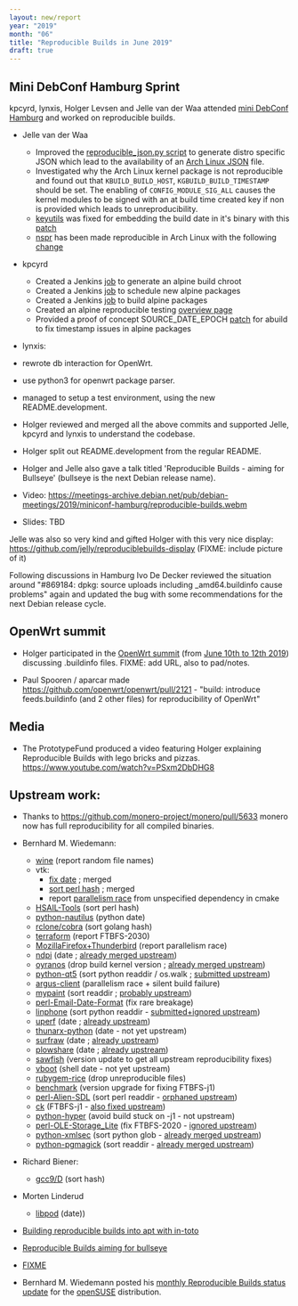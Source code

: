 ```yaml
---
layout: new/report
year: "2019"
month: "06"
title: "Reproducible Builds in June 2019"
draft: true
---
```


## Mini DebConf Hamburg Sprint

kpcyrd, lynxis, Holger Levsen and Jelle van der Waa attended [mini DebConf Hamburg](https://wiki.debian.org/DebianEvents/de/2019/MiniDebConfHamburg) and worked on reproducible builds.

* Jelle van der Waa
    * Improved the [reproducible_json.py script](https://salsa.debian.org/qa/jenkins.debian.net/commit/20a7b86ce0a26bd8f8718478c8e8a1612c0af87e) to generate distro specific JSON which lead to the availability of an [Arch Linux JSON](https://tests.reproducible-builds.org/archlinux/reproducible.json) file.
    * Investigated why the Arch Linux kernel package is not reproducible and found out that ```KBUILD_BUILD_HOST```, ```KGBUILD_BUILD_TIMESTAMP``` should be set. The enabling of ```CONFIG_MODULE_SIG_ALL``` causes the kernel modules to be signed with an at build time created key if non is provided which leads to unreproducibility.
    * [keyutils](https://www.archlinux.org/packages/core/x86_64/keyutils/) was fixed for embedding the build date in it's binary with this [patch](https://pkgbuild.com/~jelle/0001-Make-keyutils-reproducible.patch)
    * [nspr](https://www.archlinux.org/packages/core/x86_64/nspr/) has been made reproducible in Arch Linux with the following [change](https://git.archlinux.org/svntogit/packages.git/commit/trunk?h=packages/nspr&id=3696d15bba92ea14931f842b27654e318055e532)

* kpcyrd
    * Created a Jenkins [job](https://jenkins.debian.net/view/All/job/reproducible_setup_schroot_alpine_jenkins/) to generate an alpine build chroot
    * Created a Jenkins [job](https://jenkins.debian.net/view/All/job/reproducible_alpine_scheduler/) to schedule new alpine packages
    * Created a Jenkins [job](https://jenkins.debian.net/job/reproducible_builder_alpine_1/) to build alpine packages
    * Created an alpine reproducible testing [overview page](https://tests.reproducible-builds.org/alpine/alpine.html)
    * Provided a proof of concept SOURCE_DATE_EPOCH [patch](https://github.com/kpcyrd/abuild/commit/ea1c11811eaf0a98b5b8ab9c57574a9895d56454.patch) for abuild to fix timestamp issues in alpine packages

* lynxis:
 * rewrote db interaction for OpenWrt.
 * use python3 for openwrt package parser.
 * managed to setup a test environment, using the new README.development.

* Holger reviewed and merged all the above commits and supported Jelle, kpcyrd and lynxis to understand the codebase.
 * Holger split out README.development from the regular README.
* Holger and Jelle also gave a talk titled 'Reproducible Builds - aiming for Bullseye' (bullseye is the next Debian release name). 
 * Video: https://meetings-archive.debian.net/pub/debian-meetings/2019/miniconf-hamburg/reproducible-builds.webm
 * Slides: TBD

Jelle was also so very kind and gifted Holger with this very nice display: https://github.com/jelly/reproduciblebuilds-display (FIXME: include picture of it)

Following discussions in Hamburg Ivo De Decker reviewed the situation around "#869184: dpkg: source uploads including _amd64.buildinfo cause problems" again and updated the bug with some recommendations for the next Debian release cycle.


## OpenWrt summit

* Holger participated in the [OpenWrt summit](http://lists.infradead.org/pipermail/openwrt-adm/2019-March/001021.html) (from [June 10th to 12th 2019](http://lists.infradead.org/pipermail/openwrt-adm/2019-March/001012.html)) discussing .buildinfo files. FIXME: add URL, also to pad/notes.

* Paul Spooren / aparcar made https://github.com/openwrt/openwrt/pull/2121 - "build: introduce feeds.buildinfo (and 2 other files) for reproducibility of OpenWrt"


## Media

* The PrototypeFund produced a video featuring Holger explaining Reproducible Builds with lego bricks and pizzas. https://www.youtube.com/watch?v=PSxm2DbDHG8

## Upstream work:

* Thanks to https://github.com/monero-project/monero/pull/5633 monero now has full reproducibility for all compiled binaries.

* Bernhard M. Wiedemann:
    * [wine](https://bugzilla.opensuse.org/show_bug.cgi?id=1062303) (report random file names)
    * vtk:
        * [fix date](https://gitlab.kitware.com/vtk/vtk/merge_requests/5633) ; merged
        * [sort perl hash](https://gitlab.kitware.com/vtk/vtk/merge_requests/5634) ; merged
        * report [parallelism race](https://gitlab.kitware.com/vtk/vtk/issues/17619) from unspecified dependency in cmake
    * [HSAIL-Tools](https://github.com/HSAFoundation/HSAIL-Tools/pull/54) (sort perl hash)
    * [python-nautilus](https://github.com/GNOME/nautilus-python/pull/6) (python date)
    * [rclone/cobra](https://github.com/ncw/rclone/pull/3289) (sort golang hash)
    * [terraform](https://github.com/hashicorp/terraform/issues/21727) (report FTBFS-2030)
    * [MozillaFirefox+Thunderbird](https://bugzilla.opensuse.org/show_bug.cgi?id=1137970) (report parallelism race)
    * [ndpi](https://build.opensuse.org/request/show/707688) (date ; [already merged upstream](https://github.com/ntop/nDPI/pull/662))
    * [oyranos](https://build.opensuse.org/request/show/707785) (drop build kernel version ; [already merged upstream](https://github.com/oyranos-cms/oyranos/pull/52))
    * [python-qt5](https://build.opensuse.org/request/show/708180) (sort python readdir / os.walk ; [submitted upstream](https://www.riverbankcomputing.com/pipermail/pyqt/2019-June/041854.html))
    * [argus-client](https://build.opensuse.org/request/show/708470) (parallelism race + silent build failure)
    * [mypaint](https://build.opensuse.org/request/show/708828) (sort readdir ; [probably upstream](https://github.com/mypaint/libmypaint/pull/108))
    * [perl-Email-Date-Format](https://build.opensuse.org/request/show/708857) (fix rare breakage)
    * [linphone](https://build.opensuse.org/request/show/708862) (sort python readdir - [submitted+ignored upstream](https://github.com/BelledonneCommunications/linphone/pull/112))
    * [uperf](https://build.opensuse.org/request/show/708992) (date ; [already upstream](https://github.com/uperf/uperf/pull/13))
    * [thunarx-python](https://build.opensuse.org/request/show/708993) (date - not yet upstream)
    * [surfraw](https://build.opensuse.org/request/show/709175) (date ; [already upstream](https://gitlab.com/surfraw/Surfraw/merge_requests/2))
    * [plowshare](https://build.opensuse.org/request/show/709255) (date ; [already upstream](https://github.com/mcrapet/plowshare/pull/98))
    * [sawfish](https://build.opensuse.org/request/show/709295) (version update to get all upstream reproducibility fixes)
    * [vboot](https://build.opensuse.org/request/show/709449) (shell date - not yet upstream)
    * [rubygem-rice](https://build.opensuse.org/request/show/709984) (drop unreproducible files)
    * [benchmark](https://build.opensuse.org/request/show/710381) (version upgrade for fixing FTBFS-j1)
    * [perl-Alien-SDL](https://build.opensuse.org/request/show/710903) (sort perl readdir - [orphaned upstream](https://github.com/PerlGameDev/Alien-SDL/pull/6))
    * [ck](https://build.opensuse.org/request/show/710500) (FTBFS-j1 - [also fixed upstream](https://github.com/concurrencykit/ck/issues/141))
    * [python-hyper](https://build.opensuse.org/request/show/711311) (avoid build stuck on -j1 - not upstream)
    * [perl-OLE-Storage\_Lite](https://build.opensuse.org/request/show/711588) (fix FTBFS-2020 - [ignored upstream](https://rt.cpan.org/Public/Bug/Display.html?id=124513))
    * [python-xmlsec](https://build.opensuse.org/request/show/711589) (sort python glob - [already merged upstream](https://github.com/mehcode/python-xmlsec/pull/91))
    * [python-pgmagick](https://build.opensuse.org/request/show/711741) (sort readdir - [already merged upstream](https://github.com/hhatto/pgmagick/pull/47))

* Richard Biener:
    * [gcc9/D](https://gcc.gnu.org/bugzilla/show_bug.cgi?id=90778) (sort hash)

* Morten Linderud
    * [libpod](https://github.com/containers/libpod/pull/3390) (date))


* [Building reproducible builds into apt with in-toto](https://www.youtube.com/watch?v=hbHa4OFv7Qo)

* [Reproducible Builds aiming for bullseye](https://www.youtube.com/watch?v=vQv4fxDMMPs)

* [FIXME](https://src.fedoraproject.org/rpms/redhat-rpm-config/pull-request/57)

* Bernhard M. Wiedemann posted his [monthly Reproducible Builds status update](https://lists.opensuse.org/opensuse-factory/2019-06/msg00429.html) for the [openSUSE](https://opensuse.org/) distribution.
